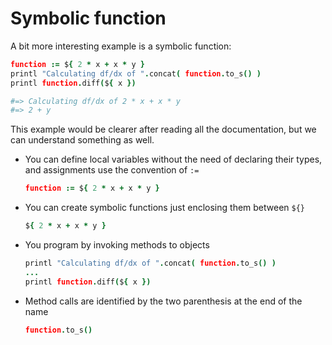 # Symbolic function

A bit more interesting example is a symbolic function:

```CoffeeScript
function := ${ 2 * x + x * y }
printl "Calculating df/dx of ".concat( function.to_s() )
printl function.diff(${ x })

#=> Calculating df/dx of 2 * x + x * y
#=> 2 + y
```

This example would be clearer after reading all the documentation, but we can understand something as well.

* You can define local variables without the need of declaring their types, and assignments use the convention
  of `:=` 

  ```CoffeeScript
  function := ${ 2 * x + x * y }
  ```
  
* You can create symbolic functions just enclosing them between `${}`
  
  ```CoffeeScript
  ${ 2 * x + x * y }
  ```
  
* You program by invoking methods to objects

  ```CoffeeScript
  printl "Calculating df/dx of ".concat( function.to_s() )
  ...
  printl function.diff(${ x })
  ```
  
* Method calls are identified by the two parenthesis at the end of the name

  ```CoffeeScript
  function.to_s()
  ```
  
  
  
  
